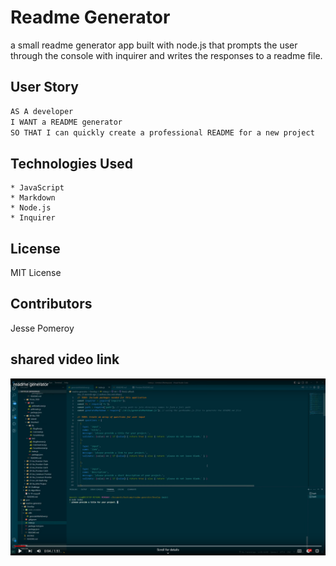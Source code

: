 # Readme Generator
a small readme generator app built with node.js that prompts the user through the console with inquirer and writes the responses to a readme file.

## User Story

```md
AS A developer
I WANT a README generator
SO THAT I can quickly create a professional README for a new project
```

## Technologies Used
    * JavaScript
    * Markdown
    * Node.js
    * Inquirer

## License

MIT License

## Contributors

Jesse Pomeroy

## shared video link

[![Demo Scrot](https://github.com/JessePomeroy/readme-generator/blob/main/scrot.PNG)](https://youtu.be/5As2nSqHcJ4)
